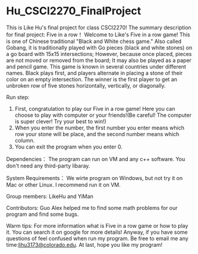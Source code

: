 # Hu_CSCI2270_FinalProject
This is Like Hu's final project for class CSCI2270!
The summary description for final project:
Five in a row！
Welcome to Like's Five in a row game! This is one of Chinese traditional "Black and White chess game." Also called Gobang, it is traditionally played with Go pieces (black and white stones) on a go board with 15x15 intersections; However, because once placed, pieces are not moved or removed from the board; It may also be played as a paper and pencil game. This game is known in several countries under different names. Black plays first, and players alternate in placing a stone of their color on an empty intersection. The winner is the first player to get an unbroken row of five stones horizontally, vertically, or diagonally.

Run step:
1. First, congratulation to play our Five in a row game! Here you can choose to play with computer or your friends!(Be careful! The computer is super clever! Try your best to win!)
2. When you enter the number, the first number you enter means which row your stone will be place, and the second number means which column.
3. You can exit the program when you enter 0.

Dependencies：
The program can run on VM and any c++ software. You don't need any third-party libaray.

System	Requirements：
We wirte program on Windows, but not try it on Mac or other Linux. I recommend run it on VM.

Group members:
LikeHu and YiMan

Contributors:
Guo Alex helped me to find some math problems for our program and find some bugs.

Warm tips:
For more information what is Five in a row game or how to play it. You can search it on google for more details! Anyway, if you have some questions of feel confused when run my program. Be free to email me any time:lihu3173@colorado.edu.
At last, hope you like my program!



